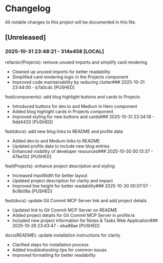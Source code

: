 # Changelog

All notable changes to this project will be documented in this file.

## [Unreleased]

### 2025-10-31 23:48:21 - 314e458 [LOCAL]

refactor(Projects): remove unused imports and simplify card rendering

- Cleaned up unused imports for better readability
- Simplified card rendering logic in the Projects component
- Improved code maintainability by reducing clutter### 2025-10-31 23:44:00 - b7a0cdc [PUSHED]

feat(components): add blog highlight buttons and cards to Projects

- Introduced buttons for dev.to and Medium in Hero component
- Added blog highlight cards in Projects component
- Improved styling for new buttons and cards### 2025-10-31 23:34:16 - 9dd4433 [PUSHED]

feat(docs): add new blog links to README and profile data

- Added dev.to and Medium links to README
- Updated profile data to include new blog entries
- Enhanced visibility of developer resources### 2025-10-30 00:13:37 - 47be102 [PUSHED]

feat(Projects): enhance project description and styling

- Increased maxWidth for better layout
- Updated project description for clarity and impact
- Improved line height for better readability### 2025-10-30 00:07:57 - 8c8b08a [PUSHED]

feat(docs): update Git Commit MCP Server link and add project details

- Updated link to Git Commit MCP Server on README
- Added project details for Git Commit MCP Server in profile.ts
- Included new project information for Notes & Tasks Web Application### 2025-10-29 23:43:47 - eba88ae [PUSHED]

docs(README): update installation instructions for clarity

- Clarified steps for installation process
- Added troubleshooting tips for common issues
- Improved formatting for better readability
